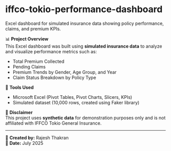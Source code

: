# iffco-tokio-performance-dashboard
Excel dashboard for simulated insurance data showing policy performance, claims, and premium KPIs.

📊 **Project Overview**  
This Excel dashboard was built using **simulated insurance data** to analyze and visualize performance metrics such as:

- Total Premium Collected
- Pending Claims
- Premium Trends by Gender, Age Group, and Year
- Claim Status Breakdown by Policy Type

🧰 **Tools Used**  
- Microsoft Excel (Pivot Tables, Pivot Charts, Slicers, KPIs)
- Simulated dataset (10,000 rows, created using Faker library)


🔐 **Disclaimer**  
This project uses **synthetic data** for demonstration purposes only and is not affiliated with IFFCO Tokio General Insurance.

---

👤 **Created by:** Rajesh Thakran  
📅 **Date:** July 2025
